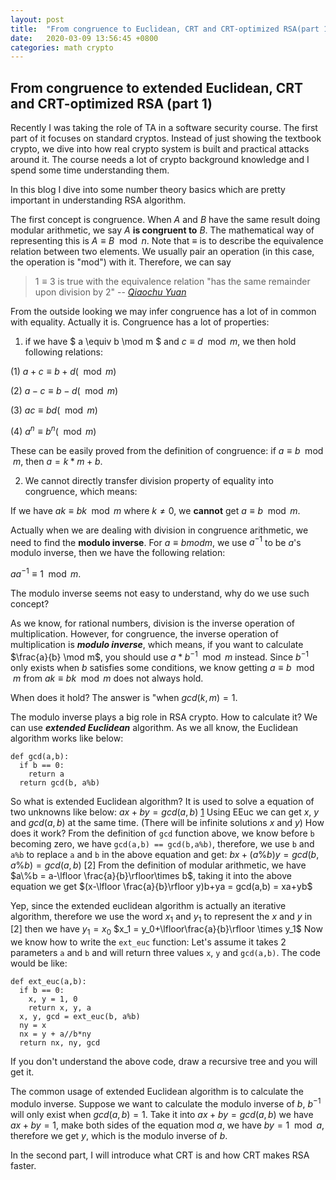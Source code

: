 ```yaml
---
layout: post
title:  "From congruence to Euclidean, CRT and CRT-optimized RSA(part 1)"
date:   2020-03-09 13:56:45 +0800
categories: math crypto
---
```

## From congruence to extended Euclidean, CRT and CRT-optimized RSA (part 1)

Recently I was taking the role of TA in a software security course. The first part of it focuses on standard cryptos. Instead of just showing the textbook crypto, we dive into how real crypto system is built and practical attacks around it. The course needs a lot of crypto background knowledge and I spend some time understanding them.

In this blog I dive into some number theory basics  which are pretty important in understanding RSA algorithm.

The first concept is congruence. When $A$ and $B$ have the same result doing modular arithmetic, we say $A$ **is congruent to** $B$. The mathematical way of representing this is $A \equiv B\mod n$.
Note that $\equiv$ is to describe the equivalence relation between two elements. We usually pair an operation (in this case, the operation is "mod") with it. Therefore, we can say 
> $1 \equiv 3$ is true with the equivalence relation "has the same remainder upon division by 2"
> -- <cite> [Qiaochu Yuan][1]</cite>

[1]:https://math.stackexchange.com/questions/1058596/in-plain-language-whats-the-difference-between-two-things-that-are-equivalent 

From the outside looking we may infer congruence has a lot of in common with equality. Actually it is. Congruence has a lot of properties:

1. if we have $ a \equiv b \mod m $ and $c \equiv d \mod m$, we then hold following relations:

(1) $a+c \equiv b+d(\mod m)$

(2) $a-c \equiv b-d(\mod m)$

(3) $ac \equiv bd(\mod m)$

(4) $a^n \equiv b^n(\mod m)$

These can be easily proved from the definition of congruence: if $a \equiv b \mod m$, then $a = k*m+b$.

2. We cannot directly transfer division property of equality into congruence, which means:

If we have $ak \equiv bk \mod m$ where $k\neq 0$, we **cannot** get $a \equiv b \mod m$.

Actually when we are dealing with division in congruence arithmetic, we need to find the **modulo inverse**. For $a \equiv b mod m$, we use $a^{-1}$ to be $a$'s modulo inverse, then we have the following relation:

$aa^{-1}\equiv 1\mod m$.

The modulo inverse seems not easy to understand, why do we use such concept?

As we know, for rational numbers, division is the inverse operation of multiplication. However, for congruence, the inverse operation of multiplication is ***modulo inverse***, which means, if you want to calculate $\frac{a}{b} \mod m$, you should use $a*b^{-1} \mod m$ instead. Since $b^{-1}$ only exists when $b$ satisfies some conditions, we know getting $a \equiv b \mod m$ from $ak \equiv bk \mod m$ does not always hold.

When does it hold?
The answer is "when $gcd(k,m)=1$. 

The modulo inverse plays a big role in RSA crypto. How to calculate it? We can use ***extended Euclidean*** algorithm.
As we all know, the Euclidean algorithm works like below:
```
def gcd(a,b):
  if b == 0:
    return a
  return gcd(b, a%b)
```
So what is extended Euclidean algorithm? It is used to solve a equation of two unknowns like below:
$ax+by = gcd(a,b)$ [1]
Using EEuc we can get $x$, $y$ and $gcd(a,b)$ at the same time. (There will be infinite solutions $x$ and $y$) How does it work?
From the definition of `gcd` function above, we know before `b` becoming zero, we have `gcd(a,b) == gcd(b,a%b)`, therefore, we use `b` and `a%b` to replace `a` and `b` in the above equation and get:
$bx+(a\%b)y = gcd(b,a\%b) = gcd(a,b)$ [2]
From the definition of modular arithmetic, we have $a\%b = a-\lfloor \frac{a}{b}\rfloor\times b$, taking it into the above equation we get $(x-\lfloor \frac{a}{b}\rfloor y)b+ya = gcd(a,b) = xa+yb$

Yep, since the extended euclidean algorithm is actually an iterative algorithm, therefore we use the word $x_1$ and $y_1$ to represent the $x$ and $y$ in [2] then we have
$y_1 = x_0$
$x_1 = y_0+\lfloor\frac{a}{b}\rfloor \times y_1$
Now we know how to write the `ext_euc` function:
Let's assume it takes 2 parameters `a` and `b` and will return three values `x`, `y` and `gcd(a,b)`.
The code would be like:
```
def ext_euc(a,b):
  if b == 0:
    x, y = 1, 0
    return x, y, a
  x, y, gcd = ext_euc(b, a%b)
  ny = x
  nx = y + a//b*ny
  return nx, ny, gcd
```
If you don't understand the above code, draw a recursive tree and you will get it.

<!--The common usage of extended Euclidean algorithm is to calculate the modulo inverse. Suppose we want to get the modulo inverse of $b$, we need to find $b^{-1}$ such that $bb^{-1} \equiv 1 \mod n$. If we make $x=0$ then we have $by = gcd(a,b)$. Since the modulo inverse of $b$ only exists when $gcd(b,n) = 1$, let $a=n$, the $by=gcd(a,b)$ will turn to $by=gcd(b,n)=1$, and $y$ is the modulo inverse of $b$, which can be solved by extended Euclidean algorithm, just invoke `ext_euc(n,b)`-->
The common usage of extended Euclidean algorithm is to calculate the modulo inverse. Suppose we want to calculate the modulo inverse of $b$, $b^{-1}$ will only exist when $gcd(a,b)=1$. Take it into $ax+by=gcd(a,b)$ we have $ax+by=1$, make both sides of the equation mod $a$, we have $by=1 \mod a$, therefore we get $y$, which is the modulo inverse of $b$.

In the second part, I will introduce what CRT is and how CRT makes RSA faster.





